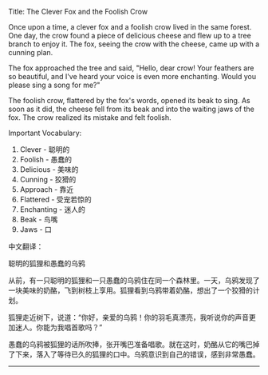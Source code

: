 Title: The Clever Fox and the Foolish Crow

Once upon a time, a clever fox and a foolish crow lived in the same forest. One day, the crow found a piece of delicious cheese and flew up to a tree branch to enjoy it. The fox, seeing the crow with the cheese, came up with a cunning plan.

The fox approached the tree and said, "Hello, dear crow! Your feathers are so beautiful, and I've heard your voice is even more enchanting. Would you please sing a song for me?"

The foolish crow, flattered by the fox's words, opened its beak to sing. As soon as it did, the cheese fell from its beak and into the waiting jaws of the fox. The crow realized its mistake and felt foolish.

Important Vocabulary:
1. Clever - 聪明的
2. Foolish - 愚蠢的
3. Delicious - 美味的
4. Cunning - 狡猾的
5. Approach - 靠近
6. Flattered - 受宠若惊的
7. Enchanting - 迷人的
8. Beak - 鸟嘴
9. Jaws - 口

中文翻译：

聪明的狐狸和愚蠢的乌鸦

从前，有一只聪明的狐狸和一只愚蠢的乌鸦住在同一个森林里。一天，乌鸦发现了一块美味的奶酪，飞到树枝上享用。狐狸看到乌鸦带着奶酪，想出了一个狡猾的计划。

狐狸走近树下，说道：“你好，亲爱的乌鸦！你的羽毛真漂亮，我听说你的声音更加迷人。你能为我唱首歌吗？”

愚蠢的乌鸦被狐狸的话所吹捧，张开嘴巴准备唱歌。就在这时，奶酪从它的嘴巴掉了下来，落入了等待已久的狐狸的口中。乌鸦意识到自己的错误，感到非常愚蠢。

---